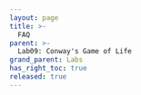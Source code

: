 ```yaml
---
layout: page
title: >-
  FAQ
parent: >-
  Lab09: Conway's Game of Life
grand_parent: Labs
has_right_toc: true
released: true
---
```

